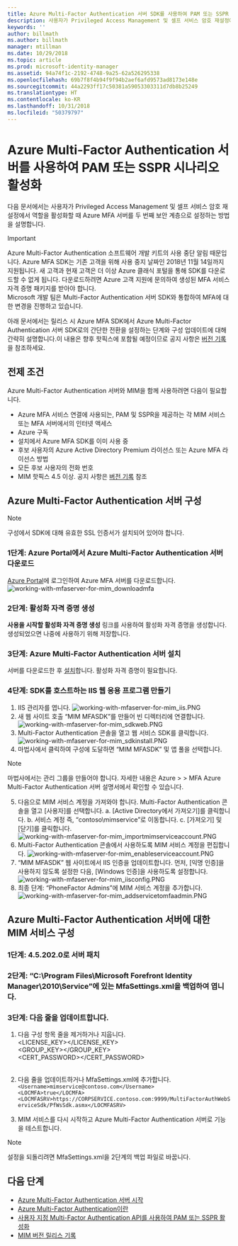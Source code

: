 ```yaml
---
title: Azure Multi-Factor Authentication 서버 SDK를 사용하여 PAM 또는 SSPR 시나리오 활성화 | Microsoft Docs
description: 사용자가 Privileged Access Management 및 셀프 서비스 암호 재설정에서 역할을 활성화할 때 Azure Multi-Factor Authentication 서버 SDK를 두 번째 보안 계층으로 설정합니다.
keywords: ''
author: billmath
ms.author: billmath
manager: mtillman
ms.date: 10/29/2018
ms.topic: article
ms.prod: microsoft-identity-manager
ms.assetid: 94a74f1c-2192-4748-9a25-62a526295338
ms.openlocfilehash: 69b7f8f4b94f9f94b2aef6afd9573ad8173e148e
ms.sourcegitcommit: 44a2293ff17c50381a59053303311d7db8b25249
ms.translationtype: HT
ms.contentlocale: ko-KR
ms.lasthandoff: 10/31/2018
ms.locfileid: "50379797"
---
```

# <a name="use-azure-multi-factor-authentication-server-to-activate-pam-or-sspr"></a>Azure Multi-Factor Authentication 서버를 사용하여 PAM 또는 SSPR 시나리오 활성화
다음 문서에서는 사용자가 Privileged Access Management 및 셀프 서비스 암호 재설정에서 역할을 활성화할 때 Azure MFA 서버를 두 번째 보안 계층으로 설정하는 방법을 설명합니다.

> [!IMPORTANT]
> Azure Multi-Factor Authentication 소프트웨어 개발 키트의 사용 중단 알림 때문입니다. Azure MFA SDK는 기존 고객을 위해 사용 중지 날짜인 2018년 11월 14일까지 지원됩니다. 새 고객과 현재 고객은 더 이상 Azure 클래식 포털을 통해 SDK를 다운로드할 수 없게 됩니다. 다운로드하려면 Azure 고객 지원에 문의하여 생성된 MFA 서비스 자격 증명 패키지를 받아야 합니다. <br> Microsoft 개발 팀은 Multi-Factor Authentication 서버 SDK와 통합하여 MFA에 대한 변경을 진행하고 있습니다.

아래 문서에서는 릴리스 시 Azure MFA SDK에서 Azure Multi-Factor Authentication 서버 SDK로의 간단한 전환을 설정하는 단계와 구성 업데이트에 대해 간략히 설명합니다.이 내용은 향후 핫픽스에 포함될 예정이므로 공지 사항은 [버전 기록](./reference/version-history.md)을 참조하세요. 

## <a name="prerequisites"></a>전제 조건

Azure Multi-Factor Authentication 서버와 MIM을 함께 사용하려면 다음이 필요합니다.

- Azure MFA 서비스 연결에 사용되는, PAM 및 SSPR을 제공하는 각 MIM 서비스 또는 MFA 서버에서의 인터넷 액세스
- Azure 구독
- 설치에서 Azure MFA SDK를 이미 사용 중
- 후보 사용자의 Azure Active Directory Premium 라이선스 또는 Azure MFA 라이선스 방법
- 모든 후보 사용자의 전화 번호
- MIM 핫픽스 4.5 이상. 공지 사항은 [버전 기록](./reference/version-history.md) 참조

## <a name="azure-multi-factor-authentication-server-configuration"></a>Azure Multi-Factor Authentication 서버 구성 
> [!NOTE] 
> 구성에서 SDK에 대해 유효한 SSL 인증서가 설치되어 있어야 합니다. 

### <a name="step-1-download-azure-multi-factor-authentication-server-from-the-azure-portal"></a>1단계: Azure Portal에서 Azure Multi-Factor Authentication 서버 다운로드 
[Azure Portal](https://portal.azure.com/)에 로그인하여 Azure MFA 서버를 다운로드합니다.
![working-with-mfaserver-for-mim_downloadmfa](media/working-with-mfaserver-for-mim/working-with-mfaserver-for-mim_downloadmfa.PNG)

### <a name="step-2-generate-activation-credentials"></a>2단계: 활성화 자격 증명 생성
**사용을 시작할 활성화 자격 증명 생성** 링크를 사용하여 활성화 자격 증명을 생성합니다. 생성되었으면 나중에 사용하기 위해 저장합니다.

### <a name="step-3-install-the-azure-multi-factor-authentication-server"></a>3단계: Azure Multi-Factor Authentication 서버 설치
서버를 다운로드한 후 [설치](https://docs.microsoft.com/en-us/azure/active-directory/authentication/howto-mfaserver-deploy#install-and-configure-the-mfa-server)합니다.  활성화 자격 증명이 필요합니다. 

### <a name="step-4-create-your-iis-web-application-that-will-host-the-sdk"></a>4단계: SDK를 호스트하는 IIS 웹 응용 프로그램 만들기
1. IIS 관리자를 엽니다. ![working-with-mfaserver-for-mim_iis.PNG](media/working-with-mfaserver-for-mim/working-with-mfaserver-for-mim_iis.PNG)
2.  새 웹 사이트 호출 “MIM MFASDK”를 만들어 빈 디렉터리에 연결합니다. ![working-with-mfaserver-for-mim_sdkweb.PNG](media/working-with-mfaserver-for-mim/working-with-mfaserver-for-mim_sdkweb.PNG)
3. Multi-Factor Authentication 콘솔을 열고 웹 서비스 SDK를 클릭합니다. ![working-with-mfaserver-for-mim_sdkinstall.PNG](media/working-with-mfaserver-for-mim/working-with-mfaserver-for-mim_sdkinstall.PNG)
4. 마법사에서 클릭하여 구성에 도달하면 “MIM MFASDK” 및 앱 풀을 선택합니다.

> [!NOTE] 
> 마법사에서는 관리 그룹을 만들어야 합니다. 자세한 내용은 Azure > > MFA Azure Multi-Factor Authentication 서버 설명서에서 확인할 수 있습니다.

5. 다음으로 MIM 서비스 계정을 가져와야 합니다. Multi-Factor Authentication 콘솔을 열고 [사용자]를 선택합니다. a. [Active Directory에서 가져오기]를 클릭합니다. b. 서비스 계정 즉, “contoso\mimservice”로 이동합니다. c. [가져오기] 및 [닫기]를 클릭합니다. ![working-with-mfaserver-for-mim_importmimserviceaccount.PNG](media/working-with-mfaserver-for-mim/working-with-mfaserver-for-mim_importmimserviceaccount.PNG) 
6. Multi-Factor Authentication 콘솔에서 사용하도록 MIM 서비스 계정을 편집합니다. ![working-with-mfaserver-for-mim_enableserviceaccount.PNG](media/working-with-mfaserver-for-mim/working-with-mfaserver-for-mim_enableserviceaccount.PNG)
7. “MIM MFASDK” 웹 사이트에서 IIS 인증을 업데이트합니다. 먼저, [익명 인증]을 사용하지 않도록 설정한 다음, [Windows 인증]을 사용하도록 설정합니다. ![working-with-mfaserver-for-mim_iisconfig.PNG](media/working-with-mfaserver-for-mim/working-with-mfaserver-for-mim_iisconfig.PNG)
8. 최종 단계: “PhoneFactor Admins”에 MIM 서비스 계정을 추가합니다. ![working-with-mfaserver-for-mim_addservicetomfaadmin.PNG](media/working-with-mfaserver-for-mim/working-with-mfaserver-for-mim_addservicetomfaadmin.PNG)

## <a name="configuring-the-mim-service-for-azure-multi-factor-authentication-server"></a>Azure Multi-Factor Authentication 서버에 대한 MIM 서비스 구성 

### <a name="step-1-patch-server-to-452020"></a>1단계: 4.5.202.0로 서버 패치
 
### <a name="step-2-backup-and-open-the-mfasettingsxml-located-in-the-cprogram-filesmicrosoft-forefront-identity-manager2010service"></a>2단계: “C:\Program Files\Microsoft Forefront Identity Manager\2010\Service”에 있는 MfaSettings.xml을 백업하여 엽니다.

### <a name="step-3-update-the-following-lines"></a>3단계: 다음 줄을 업데이트합니다.
1. 다음 구성 항목 줄을 제거하거나 지웁니다. <br>
<LICENSE_KEY></LICENSE_KEY><br>
<GROUP_KEY></GROUP_KEY><br>
<CERT_PASSWORD></CERT_PASSWORD><br>
<CertFilePath></CertFilePath><br>

2. 다음 줄을 업데이트하거나 MfaSettings.xml에 추가합니다. <br>
`<Username>mimservice@contoso.com</Username>` <br>
`<LOCMFA>true</LOCMFA>`<br>
`<LOCMFASRV>https://CORPSERVICE.contoso.com:9999/MultiFactorAuthWebServiceSdk/PfWsSdk.asmx</LOCMFASRV>`

3. MIM 서비스를 다시 시작하고 Azure Multi-Factor Authentication 서버로 기능을 테스트합니다.

> [!NOTE] 
> 설정을 되돌리려면 MfaSettings.xml을 2단계의 백업 파일로 바꿉니다.


## <a name="next-steps"></a>다음 단계

-    [Azure Multi-Factor Authentication 서버 시작](https://docs.microsoft.com/en-us/azure/active-directory/authentication/howto-mfaserver-deploy)
- [Azure Multi-Factor Authentication이란](https://docs.microsoft.com/azure/multi-factor-authentication/multi-factor-authentication)
- [사용자 지정 Multi-Factor Authentication API를 사용하여 PAM 또는 SSPR 활성화](Working-with-custommfaserver-for-mim.md)
- [MIM 버전 릴리스 기록](./reference/version-history.md)
